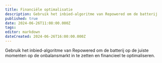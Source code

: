```yaml
---
title: Financiële optimalisatie
description: Gebruik het inbied-algoritme van Repowered om de batterij op de juiste momenten op de onbalansmarkt in te zetten en financieel te optimaliseren
published: true
date: 2024-06-26T11:08:00.000Z
tags: 
editor: markdown
dateCreated: 2024-06-26T16:00:00.000Z
---
```


Gebruik het inbied-algoritme van Repowered om de batterij op de juiste momenten op de onbalansmarkt in te zetten en financieel te optimaliseren.


